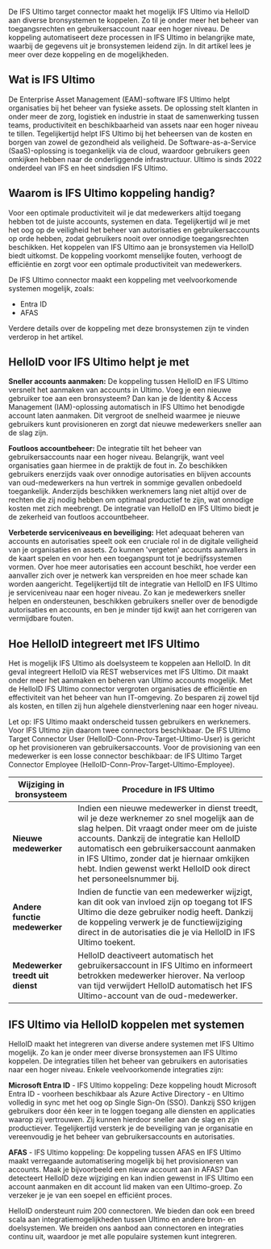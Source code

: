 De IFS Ultimo target connector maakt het mogelijk IFS Ultimo via HelloID aan diverse bronsystemen te koppelen. Zo til je onder meer het beheer van toegangsrechten en gebruikersaccount naar een hoger niveau. De koppeling automatiseert deze processen in IFS Ultimo in belangrijke mate, waarbij de gegevens uit je bronsystemen leidend zijn. In dit artikel lees je meer over deze koppeling en de mogelijkheden.

## Wat is IFS Ultimo 

De Enterprise Asset Management (EAM)-software IFS Ultimo helpt organisaties bij het beheer van fysieke assets. De oplossing stelt klanten in onder meer de zorg, logistiek en industrie in staat de samenwerking tussen teams, productiviteit en beschikbaarheid van assets naar een hoger niveau te tillen. Tegelijkertijd helpt IFS Ultimo bij het beheersen van de kosten en borgen van zowel de gezondheid als veiligheid. De Software-as-a-Service (SaaS)-oplossing is toegankelijk via de cloud, waardoor gebruikers geen omkijken hebben naar de onderliggende infrastructuur. Ultimo is sinds 2022 onderdeel van IFS en heet sindsdien IFS Ultimo.

## Waarom is IFS Ultimo koppeling handig?

Voor een optimale productiviteit wil je dat medewerkers altijd toegang hebben tot de juiste accounts, systemen en data. Tegelijkertijd wil je met het oog op de veiligheid het beheer van autorisaties en gebruikersaccounts op orde hebben, zodat gebruikers nooit over onnodige toegangsrechten beschikken. Het koppelen van IFS Ultimo aan je bronsystemen via HelloID biedt uitkomst. De koppeling voorkomt menselijke fouten, verhoogt de efficiëntie en zorgt voor een optimale productiviteit van medewerkers. 

De IFS Ultimo connector maakt een koppeling met veelvoorkomende systemen mogelijk, zoals: 

* Entra ID
* AFAS

Verdere details over de koppeling met deze bronsystemen zijn te vinden verderop in het artikel.

## HelloID voor IFS Ultimo helpt je met

**Sneller accounts aanmaken:** De koppeling tussen HelloID en IFS Ultimo versnelt het aanmaken van accounts in Ultimo. Voeg je een nieuwe gebruiker toe aan een bronsysteem? Dan kan je de Identity & Access Management (IAM)-oplossing automatisch in IFS Ultimo het benodigde account laten aanmaken. Dit vergroot de snelheid waarmee je nieuwe gebruikers kunt provisioneren en zorgt dat nieuwe medewerkers sneller aan de slag zijn.

**Foutloos accountbeheer:** De integratie tilt het beheer van gebruikersaccounts naar een hoger niveau. Belangrijk, want veel organisaties gaan hiermee in de praktijk de fout in. Zo beschikken gebruikers enerzijds vaak over onnodige autorisaties en blijven accounts van oud-medewerkers na hun vertrek in sommige gevallen onbedoeld toegankelijk. Anderzijds beschikken werknemers lang niet altijd over de rechten die zij nodig hebben om optimaal productief te zijn, wat onnodige kosten met zich meebrengt. De integratie van HelloID en IFS Ultimo biedt je de zekerheid van foutloos accountbeheer.

**Verbeterde serviceniveaus en beveiliging:** Het adequaat beheren van accounts en autorisaties speelt ook een cruciale rol in de digitale veiligheid van je organisaties en assets. Zo kunnen 'vergeten' accounts aanvallers in de kaart spelen en voor hen een toegangspunt tot je bedrijfssystemen vormen. Over hoe meer autorisaties een account beschikt, hoe verder een aanvaller zich over je netwerk kan verspreiden en hoe meer schade kan worden aangericht. Tegelijkertijd tilt de integratie van HelloID en IFS Ultimo je serviceniveau naar een hoger niveau. Zo kan je medewerkers sneller helpen en ondersteunen, beschikken gebruikers sneller over de benodigde autorisaties en accounts, en ben je minder tijd kwijt aan het corrigeren van vermijdbare fouten.

## Hoe HelloID integreert met IFS Ultimo

Het is mogelijk IFS Ultimo als doelsysteem te koppelen aan HelloID. In dit geval integreert HelloID via REST webservices met IFS Ultimo. Dit maakt onder meer het aanmaken en beheren van Ultimo accounts mogelijk. Met de HelloID IFS Ultimo connector vergroten organisaties de efficiëntie en effectiviteit van het beheer van hun IT-omgeving. Zo besparen zij zowel tijd als kosten, en tillen zij hun algehele dienstverlening naar een hoger niveau. 

Let op: IFS Ultimo maakt onderscheid tussen gebruikers en werknemers. Voor IFS Ultimo zijn daarom twee connectors beschikbaar. De IFS Ultimo Target Connector User (HelloID-Conn-Prov-Target-Ultimo-User) is gericht op het provisioneren van gebruikersaccounts. Voor de provisioning van een medewerker is een losse connector beschikbaar: de IFS Ultimo Target Connector Employee (HelloID-Conn-Prov-Target-Ultimo-Employee).

|Wijziging in bronsysteem	             | Procedure in IFS Ultimo |
| ----------------------------------------- | ----------------------------|
|**Nieuwe medewerker**	|Indien een nieuwe medewerker in dienst treedt, wil je deze werknemer zo snel mogelijk aan de slag helpen. Dit vraagt onder meer om de juiste accounts. Dankzij de integratie kan HelloID automatisch een gebruikersaccount aanmaken in IFS Ultimo, zonder dat je hiernaar omkijken hebt. Indien gewenst werkt HelloID ook direct het personeelsnummer bij.| 
| **Andere functie medewerker**   |Indien de functie van een medewerker wijzigt, kan dit ook van invloed zijn op toegang tot IFS Ultimo die deze gebruiker nodig heeft. Dankzij de koppeling verwerk je de functiewijziging direct in de autorisaties die je via HelloID in IFS Ultimo toekent.| 
|**Medewerker treedt uit dienst**	|HelloID deactiveert automatisch het gebruikersaccount in IFS Ultimo en informeert betrokken medewerker hierover. Na verloop van tijd verwijdert HelloID automatisch het IFS Ultimo-account van de oud-medewerker.| 

## IFS Ultimo via HelloID koppelen met systemen

HelloID maakt het integreren van diverse andere systemen met IFS Ultimo mogelijk. Zo kan je onder meer diverse bronsystemen aan IFS Ultimo koppelen. De integraties tillen het beheer van gebruikers en autorisaties naar een hoger niveau. Enkele veelvoorkomende integraties zijn:

**Microsoft Entra ID** - IFS Ultimo koppeling: Deze koppeling houdt Microsoft Entra ID - voorheen beschikbaar als Azure Active Directory - en Ultimo volledig in sync met het oog op Single Sign-On (SSO). Dankzij SSO krijgen gebruikers door één keer in te loggen toegang alle diensten en applicaties waarop zij vertrouwen. Zij kunnen hierdoor sneller aan de slag en zijn productiever. Tegelijkertijd versterk je de beveiliging van je organisatie en vereenvoudig je het beheer van gebruikersaccounts en autorisaties. 

**AFAS** - IFS Ultimo koppeling: De koppeling tussen AFAS en IFS Ultimo maakt verregaande automatisering mogelijk bij het provisioneren van accounts. Maak je bijvoorbeeld een nieuw account aan in AFAS? Dan detecteert HelloID deze wijziging en kan indien gewenst in IFS Ultimo een account aanmaken en dit account lid maken van een Ultimo-groep. Zo verzeker je je van een soepel en efficiënt proces. 

HelloID ondersteunt ruim 200 connectoren. We bieden dan ook een breed scala aan integratiemogelijkheden tussen Ultimo en andere bron- en doelsystemen. We breiden ons aanbod aan connectoren en integraties continu uit, waardoor je met alle populaire systemen kunt integreren. 
